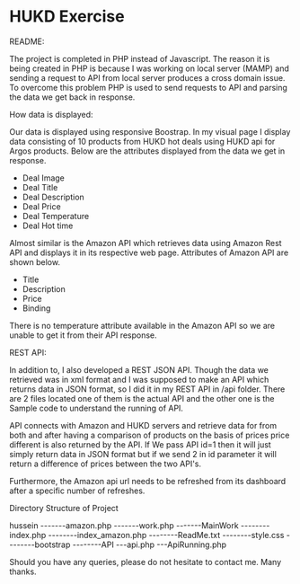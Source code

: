 # HUKD Exercise


README:

The project is completed in PHP instead of Javascript. The reason it is being created in PHP is because
I was working on local server (MAMP) and sending a request to API from local server produces a cross domain issue. To overcome this problem PHP is used to send requests to API and parsing the data we get back in response. 

How data is displayed:

Our data is displayed using responsive Boostrap. In my visual page I display data consisting of 10 products from HUKD hot deals using HUKD api for Argos products. Below are the attributes displayed from the data we get  in response.

- Deal Image
- Deal Title
- Deal Description
- Deal Price
- Deal Temperature 
- Deal Hot time

Almost similar is the Amazon API which retrieves data using Amazon Rest API and displays it in its respective web page. Attributes of Amazon API are shown below.

- Title
- Description
- Price
- Binding 

There is no temperature attribute available in the Amazon API so we are unable to get it from their API response.

REST API:

In addition to, I also developed a REST JSON API. Though the data we retrieved was in xml format and I was supposed to make an API which returns data in JSON format, so I did it in my REST API in /api folder. There are 2 files located one of them is the actual API and the other one is the Sample code to understand the running of API.

API connects with Amazon and HUKD servers and retrieve data for from both and after having a comparison of products on the basis of prices price different is also returned by the API. If We pass API id=1 then it will just simply return data  in JSON format but if we send 2 in id parameter it will return a difference of prices between the two API's.

Furthermore, the Amazon api url needs to be refreshed from its dashboard after a specific number of refreshes.


Directory Structure of Project

hussein
-------amazon.php
-------work.php
-------MainWork
	   --------index.php
	   --------index_amazon.php
	   --------ReadMe.txt
	   --------style.css
	   --------bootstrap
	   --------API
	   		   ---api.php
	   		   ---ApiRunning.php



Should you have any queries, please do not hesitate to contact me. Many thanks.
